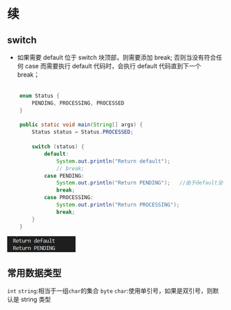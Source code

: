 # 续

## switch

- 如果需要 default 位于 switch 块顶部，则需要添加 break; 否则当没有符合任何 case 而需要执行 default 代码时，会执行 default 代码直到下一个 break；

```java

    enum Status {
        PENDING, PROCESSING, PROCESSED
    }

    public static void main(String[] args) {
        Status status = Status.PROCESSED;

        switch (status) {
            default:
                System.out.println("Return default");
                // break;
            case PENDING:
                System.out.println("Return PENDING");   //由于default没有break，会执行本行代码
                break;
            case PROCESSING:
                System.out.println("Return PROCESSING");
                break;
        }
    }

```

![switch](/note/pic/lesson12/lesson12_01.png)



## 常用数据类型

`int`
`string`:相当于一组`char`的集合
`byte`
`char`:使用单引号，如果是双引号，则默认是 string 类型
